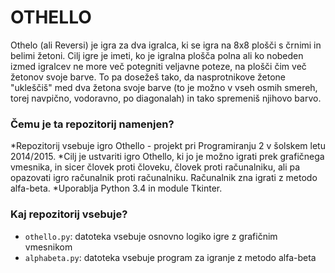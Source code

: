 # OTHELLO #

Othelo (ali Reversi) je igra za dva igralca, ki se igra na 8x8 plošči s črnimi in belimi žetoni. Cilj igre je imeti, ko je igralna plošča polna ali ko nobeden izmed igralcev ne more več potegniti veljavne poteze, na plošči čim več žetonov svoje barve. To pa dosežeš tako, da nasprotnikove žetone "ukleščiš" med dva žetona svoje barve (to je možno v vseh osmih smereh, torej navpično, vodoravno, po diagonalah) in tako spremeniš njihovo barvo.

### Čemu je ta repozitorij namenjen? ###

*Repozitorij vsebuje igro Othello - projekt pri Programiranju 2 v šolskem letu 2014/2015. 
*Cilj je ustvariti igro Othello, ki jo je možno igrati prek grafičnega vmesnika, in sicer človek proti človeku, človek proti računalniku, ali pa opazovati igro računalnik proti računalniku. Računalnik zna igrati z metodo alfa-beta.
*Uporablja Python 3.4 in module Tkinter.

### Kaj repozitorij vsebuje? ###

* `othello.py`: datoteka vsebuje osnovno logiko igre z grafičnim vmesnikom
* `alphabeta.py`: datoteka vsebuje program za igranje z metodo alfa-beta
